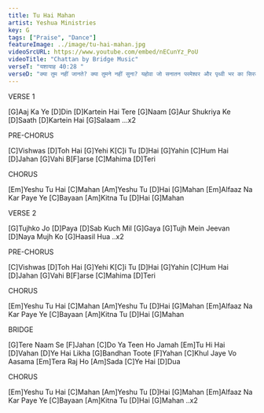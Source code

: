 ```yaml
---
title: Tu Hai Mahan
artist: Yeshua Ministries
key: G
tags: ["Praise", "Dance"]
featureImage: ../image/tu-hai-mahan.jpg
videoSrcURL: https://www.youtube.com/embed/nECunYz_PoU
videoTitle: "Chattan by Bridge Music"
verseT: "यशायाह 40:28 "
verseD: "क्या तुम नहीं जानते? क्या तुमने नहीं सुना? यहोवा जो सनातन परमेश्‍वर और पृथ्वी भर का सिरजनहार है, वह न थकता, न श्रमित होता है, उसकी बुद्धि अगम है।"
---
```


VERSE 1

[G]Aaj Ka Ye [D]Din
[D]Kartein Hai Tere [G]Naam
[G]Aur Shukriya Ke [D]Saath
[D]Kartein Hai [G]Salaam ...x2


PRE-CHORUS

[C]Vishwas [D]Toh Hai [G]Yehi
K[C]i Tu [D]Hai [G]Yahin
[C]Hum Hai [D]Jahan [G]Vahi
B[F]arse [C]Mahima [D]Teri


CHORUS

[Em]Yeshu Tu Hai [C]Mahan
[Am]Yeshu Tu [D]Hai [G]Mahan
[Em]Alfaaz Na Kar Paye Ye [C]Bayaan
[Am]Kitna Tu [D]Hai [G]Mahan


VERSE 2

[G]Tujhko Jo [D]Paya
[D]Sab Kuch Mil [G]Gaya
[G]Tujh Mein Jeevan [D]Naya
Mujh Ko [G]Haasil Hua ..x2


PRE-CHORUS

[C]Vishwas [D]Toh Hai [G]Yehi
K[C]i Tu [D]Hai [G]Yahin
[C]Hum Hai [D]Jahan [G]Vahi
B[F]arse [C]Mahima [D]Teri


CHORUS

[Em]Yeshu Tu Hai [C]Mahan
[Am]Yeshu Tu [D]Hai [G]Mahan
[Em]Alfaaz Na Kar Paye Ye [C]Bayaan
[Am]Kitna Tu [D]Hai [G]Mahan


BRIDGE

[G]Tere Naam Se [F]Jahan
[C]Do Ya Teen Ho Jamah
[Em]Tu Hi Hai [D]Vahan
[D]Ye Hai Likha
[G]Bandhan Toote [F]Yahan
[C]Khul Jaye Vo Aasama
[Em]Tera Raj Ho [Am]Sada
[C]Ye Hai [D]Dua


CHORUS

[Em]Yeshu Tu Hai [C]Mahan
[Am]Yeshu Tu [D]Hai [G]Mahan
[Em]Alfaaz Na Kar Paye Ye [C]Bayaan
[Am]Kitna Tu [D]Hai [G]Mahan ..x2

